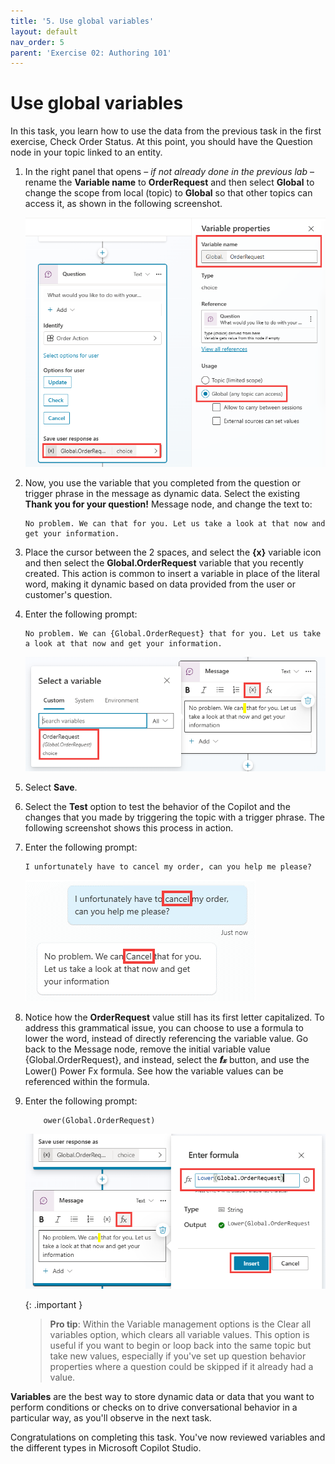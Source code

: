```yaml
---
title: '5. Use global variables'
layout: default
nav_order: 5
parent: 'Exercise 02: Authoring 101'
---
```


# Use global variables

In this task, you learn how to use the data from the previous task in the first exercise, Check Order Status. At this point, you should have the Question node in your topic linked to an entity.

1.	In the right panel that opens – *if not already done in the previous lab* – rename the **Variable name** to **OrderRequest** and then select **Global** to change the scope from local (topic) to **Global** so that other topics can access it, as shown in the following screenshot.

	![Screens screenshot of a computer screen Description automatically generated](../../media/873f8c311d3fd7787e10bf0688c26ece.png "Screens screenshot of a computer screen Description automatically generated")

1.	Now, you use the variable that you completed from the question or trigger phrase in the message as dynamic data. Select the existing **Thank you for your question!** Message node, and change the text to:
	
 	```plaintext
  	No problem. We can that for you. Let us take a look at that now and get your information.
  	```

1.	Place the cursor between the 2 spaces, and select the **{x}** variable icon and then select the **Global.OrderRequest** variable that you recently created. This action is common to insert a variable in place of the literal word, making it dynamic based on data provided from the user or customer's question.

1. Enter the following prompt:

	```plaintext
 	No problem. We can {Global.OrderRequest} that for you. Let us take a look at that now and get your information.
 	```

	![A screenshot of a computer screen Description automatically generated](../../media/2c515fe99170a3f4b87b2ef9a50d88bb.png "A screenshot of a computer screen Description automatically generated")

1.	Select **Save**.

1.	Select the **Test** option to test the behavior of the Copilot and the changes that you made by triggering the topic with a trigger phrase. The following screenshot shows this process in action.

1. 	Enter the following prompt:

	```plaintext
 	I unfortunately have to cancel my order, can you help me please?
 	```

       ![A screenshot of a chat Description automatically generated](../../media/b223b9fe482d87057ad8be71096286df.png "A screenshot of a chat Description automatically generated")

1.	Notice how the **OrderRequest** value still has its first letter capitalized. To address this grammatical issue, you can choose to use a formula to lower the word, instead of directly referencing the variable value. Go back to the Message node, remove the initial variable value {Global.OrderRequest}, and instead, select the **𝒇𝓍** button, and use the Lower() Power Fx formula. See how the variable values can be referenced within the formula.


1. 	Enter the following prompt:

   	```plaintext
    	ower(Global.OrderRequest)
	```
    
   	![A screenshot of a computer Description automatically generated](../../media/8eedfcc28106bf939c522852af053ffb.png "A screenshot of a computer Description automatically generated")

	{: .important }
	> **Pro tip**: Within the Variable management options is the Clear all variables option, which clears all variable values. This option is useful if you want to begin or loop back into the same topic but take new values, especially if you've set up question behavior properties where a question could be skipped if it already had a value.


**Variables** are the best way to store dynamic data or data that you want to perform conditions or checks on to drive conversational behavior in a particular way, as you'll observe in the next task.

Congratulations on completing this task. You've now reviewed variables and the different types in Microsoft Copilot Studio.
